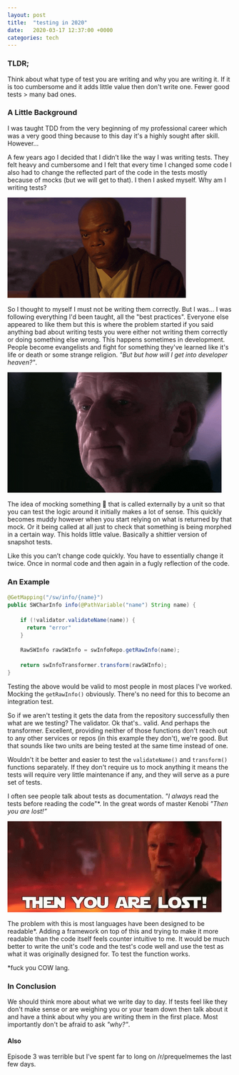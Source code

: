```yaml
---
layout: post
title:  "testing in 2020"
date:   2020-03-17 12:37:00 +0000
categories: tech
---
```


### TLDR;

Think about what type of test you are writing and why you are writing it. If it is too cumbersome and it adds little value then don't write one. Fewer good tests > many bad ones.

### A Little Background

I was taught TDD from the very beginning of my professional career which was a very good thing because to this day it's a highly sought after skill. However...

A few years ago I decided that I didn’t like the way I was writing tests. They felt heavy and cumbersome and I felt that every time I changed some code I also had to change the reflected part of the code in the tests mostly because of mocks (but we will get to that). I then I asked myself. Why am I writing tests?

![](/assets/thinking.gif)

So I thought to myself I must not be writing them correctly. But I was… I was following everything I'd been taught, all the "best practices". Everyone else appeared to like them but this is where the problem started if you said anything bad about writing tests you were either not writing them correctly or doing something else wrong. This happens sometimes in development. People become evangelists and fight for something they've learned like it's life or death or some strange religion. *"But but how will I get into developer heaven?"*.

![](/assets/darth.gif)

The idea of mocking something 🥁 that is called externally by a unit so that you can test the logic around it initially makes a lot of sense. This quickly becomes muddy however when you start relying on what is returned by that mock. Or it being called at all just to check that something is being morphed in a certain way. This holds little value. Basically a shittier version of snapshot tests.

Like this you can’t change code quickly. You have to essentially change it twice. Once in normal code and then again in a fugly reflection of the code.

### An Example

```java
@GetMapping("/sw/info/{name}")
public SWCharInfo info(@PathVariable("name") String name) {

    if (!validator.validateName(name)) {
      return "error"
    }

    RawSWInfo rawSWInfo = swInfoRepo.getRawInfo(name);

    return swInfoTransformer.transform(rawSWInfo);
}
```

Testing the above would be valid to most people in most places I've worked. Mocking the `getRawInfo()` obviously. There's no need for this to become an integration test.

So if we aren't testing it gets the data from the repository successfully then what are we testing? The validator. Ok that's.. valid. And perhaps the transformer. Excellent, providing neither of those functions don't reach out to any other services or repos (in this example they don't), we're good. But that sounds like two units are being tested at the same time instead of one.

Wouldn't it be better and easier to test the `validateName()` and `transform()` functions separately. If they don't require us to mock anything it means the tests will require very little maintenance if any, and they will serve as a pure set of tests.

I often see people talk about tests as documentation. *"I alway*s read the tests before reading the code"*. In the great words of master Kenobi *"Then you are lost!”*

![](/assets/lost.gif)

The problem with this is most languages have been designed to be readable*. Adding a framework on top of this and trying to make it more readable than the code itself feels counter intuitive to me. It would be much better to write the unit's code and the test's code well and use the test as what it was originally designed for. To test the function works.

*fuck you COW lang.

### In Conclusion

We should think more about what we write day to day. If tests feel like they don't make sense or are weighing you or your team down then talk about it and have a think about why you are writing them in the first place. Most importantly don't be afraid to ask *"why?"*.

#### Also

Episode 3 was terrible but I’ve spent far to long on /r/prequelmemes the last few days.